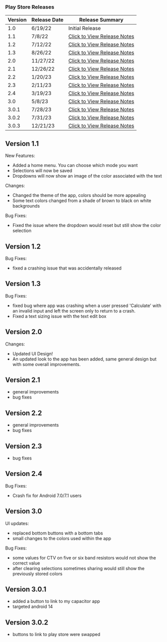 ### Play Store Releases

| Version | Release Date | Release Summary                                                                                      |
|---------|--------------|------------------------------------------------------------------------------------------------------|
| 1.0     | 6/19/22      | Initial Release                                                                                      |
| 1.1     | 7/8/22       | [Click to View Release Notes](#version-11)                                                           |
| 1.2     | 7/12/22      | [Click to View Release Notes](#version-12)                                                           |
| 1.3     | 8/26/22      | [Click to View Release Notes](#version-13)                                                           |
| 2.0     | 11/27/22     | [Click to View Release Notes](#version-20)                                                           |
| 2.1     | 12/26/22     | [Click to View Release Notes](#version-21)                                                           |
| 2.2     | 1/20/23      | [Click to View Release Notes](#version-22)                                                           |
| 2.3     | 2/11/23      | [Click to View Release Notes](#version-23)                                                           |
| 2.4     | 3/19/23      | [Click to View Release Notes](#version-24)                                                           |
| 3.0     | 5/8/23       | [Click to View Release Notes](#version-30)                                                           |
| 3.0.1   | 7/28/23      | [Click to View Release Notes](#version-301)                                                          | 
| 3.0.2   | 7/31/23      | [Click to View Release Notes](#version-302)                                                          | 
| 3.0.3   | 12/21/23     | [Click to View Release Notes](https://github.com/bmcano/ResistanceCalculatorApp/releases/tag/v3.0.3) |

## Version 1.1

New Features:
- Added a home menu. You can choose which mode you want
- Selections will now be saved
- Dropdowns will now show an image of the color associated with the text

Changes:
- Changed the theme of the app, colors should be more appealing
- Some text colors changed from a shade of brown to black on white backgrounds

Bug Fixes:
- Fixed the issue where the dropdown would reset but still show the color selection

## Version 1.2

Bug Fixes:
- fixed a crashing issue that was accidentally released

## Version 1.3

Bug Fixes:
- fixed bug where app was crashing when a user pressed 'Calculate' with an invalid input and left the screen only to return to a crash.
- Fixed a text sizing issue with the text edit box

## Version 2.0

Changes:
- Updated UI Design!
- An updated look to the app has been added, same general design but with some overall improvements.

## Version 2.1

- general improvements
- bug fixes

## Version 2.2

- general improvements
- bug fixes

## Version 2.3

- bug fixes

## Version 2.4

Bug Fixes:
- Crash fix for Android 7.0/7.1 users

## Version 3.0

UI updates:
- replaced bottom buttons with a bottom tabs
- small changes to the colors used within the app

Bug Fixes:
- some values for CTV on five or six band resistors would not show the correct value
- after clearing selections sometimes sharing would still show the previously stored colors

## Version 3.0.1
- added a button to link to my capacitor app
- targeted android 14

## Version 3.0.2
- buttons to link to play store were swapped